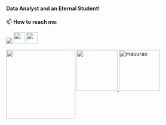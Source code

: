 <!-- ![](https://komarev.com/ghpvc/?username=mauurao)-->

<h4 align="left">Data Analyst and an Eternal Student!</h4>

📫  **How to reach me**:
 
 <div>
  <a href="https://www.linkedin.com/in/maurocardoso94/" target="_blank"><img src="https://img.shields.io/badge/-LinkedIn-%230077B5?style=for-the-badge&logo=linkedin&logoColor=white" target="_blank"></a> 
    <a href="https://mauurao.medium.com/" target="_blank"><img src="https://miro.medium.com/max/8976/1*Ra88BZ-CSTovFS2ZSURBgg.png" target="_blank" img height="30em"></a>
    <a href="https://www.kaggle.com/maurocardoso" target="_blank"><img src="https://www.kaggle.com/static/images/site-logo.png" target="_blank" img height="30em">   </a> 
 </div>
 <p> </p>

 <div>
  <a href="https://github.com/mauurao">
  <img height="110em" src="https://github-readme-stats.vercel.app/api?username=mauurao&show_icons=true&theme=dark&include_all_commits=true&count_private=true" />
  <img height="110em" src="https://github-readme-streak-stats.herokuapp.com/?user=mauurao&layout=compact&langs_count=7&theme=dark" alt="mauurao" />
  <img height="185em" align="left"  src="https://github-readme-stats.vercel.app/api/top-langs/?username=mauurao&layout=compact&langs_count=7&theme=dark" />
</div>
 


<!--
**mauurao/mauurao** is a ✨ _special_ ✨ repository because its `README.md` (this file) appears on your GitHub profile.

Here are some ideas to get you started:

- 🔭 I’m currently working on ...
- 🌱 I’m currently learning ...
- 👯 I’m looking to collaborate on ...
- 🤔 I’m looking for help with ...
- 💬 Ask me about ...
- 📫 How to reach me: ...
- 😄 Pronouns: ...
- ⚡ Fun fact: ...
-->
